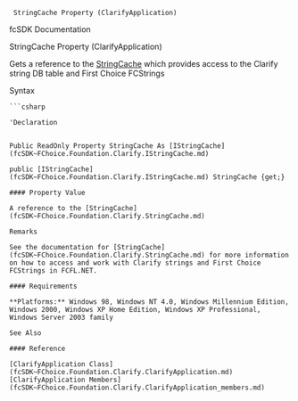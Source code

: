 ﻿     StringCache Property (ClarifyApplication)                                                   

fcSDK Documentation

StringCache Property (ClarifyApplication)

Gets a reference to the [StringCache](fcSDK~FChoice.Foundation.Clarify.StringCache.md) which provides access to the Clarify string DB table and First Choice FCStrings

Syntax

```vbnet
```csharp

'Declaration
 

Public ReadOnly Property StringCache As [IStringCache](fcSDK~FChoice.Foundation.Clarify.IStringCache.md)

public [IStringCache](fcSDK~FChoice.Foundation.Clarify.IStringCache.md) StringCache {get;}

#### Property Value

A reference to the [StringCache](fcSDK~FChoice.Foundation.Clarify.StringCache.md)

Remarks

See the documentation for [StringCache](fcSDK~FChoice.Foundation.Clarify.StringCache.md) for more information on how to access and work with Clarify strings and First Choice FCStrings in FCFL.NET.

#### Requirements

**Platforms:** Windows 98, Windows NT 4.0, Windows Millennium Edition, Windows 2000, Windows XP Home Edition, Windows XP Professional, Windows Server 2003 family

See Also

#### Reference

[ClarifyApplication Class](fcSDK~FChoice.Foundation.Clarify.ClarifyApplication.md)  
[ClarifyApplication Members](fcSDK~FChoice.Foundation.Clarify.ClarifyApplication_members.md)